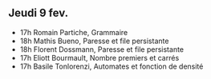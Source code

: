 ## Jeudi 9 fev.
 - 17h Romain Partiche, Grammaire
 - 18h Mathis Bueno, Paresse et file persistante
 - 18h Florent Dossmann, Paresse et file persistante
 - 17h Eliott Bourmault, Nombre premiers et carrés
 - 17h Basile Tonlorenzi, Automates et fonction de densité
<!--stackedit_data:
eyJoaXN0b3J5IjpbNDE4NTA5MTIzLC0xMzg4MDUyMzEwXX0=
-->